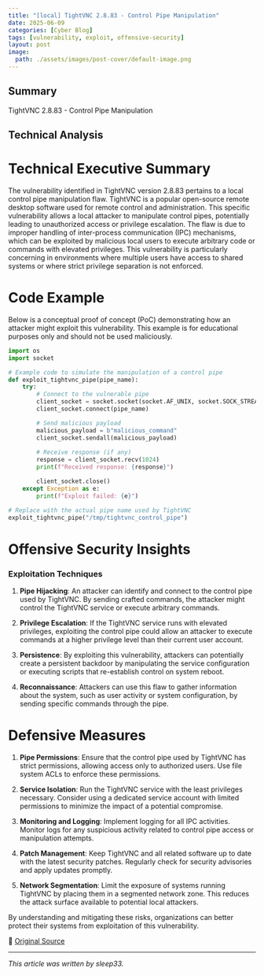```yaml
---
title: "[local] TightVNC 2.8.83 - Control Pipe Manipulation"
date: 2025-06-09
categories: [Cyber Blog]
tags: [vulnerability, exploit, offensive-security]
layout: post
image:
  path: ./assets/images/post-cover/default-image.png
---
```


## Summary

TightVNC 2.8.83 - Control Pipe Manipulation

## Technical Analysis

# Technical Executive Summary

The vulnerability identified in TightVNC version 2.8.83 pertains to a local control pipe manipulation flaw. TightVNC is a popular open-source remote desktop software used for remote control and administration. This specific vulnerability allows a local attacker to manipulate control pipes, potentially leading to unauthorized access or privilege escalation. The flaw is due to improper handling of inter-process communication (IPC) mechanisms, which can be exploited by malicious local users to execute arbitrary code or commands with elevated privileges. This vulnerability is particularly concerning in environments where multiple users have access to shared systems or where strict privilege separation is not enforced.

# Code Example

Below is a conceptual proof of concept (PoC) demonstrating how an attacker might exploit this vulnerability. This example is for educational purposes only and should not be used maliciously.

```python
import os
import socket

# Example code to simulate the manipulation of a control pipe
def exploit_tightvnc_pipe(pipe_name):
    try:
        # Connect to the vulnerable pipe
        client_socket = socket.socket(socket.AF_UNIX, socket.SOCK_STREAM)
        client_socket.connect(pipe_name)

        # Send malicious payload
        malicious_payload = b"malicious_command"
        client_socket.sendall(malicious_payload)
        
        # Receive response (if any)
        response = client_socket.recv(1024)
        print(f"Received response: {response}")

        client_socket.close()
    except Exception as e:
        print(f"Exploit failed: {e}")

# Replace with the actual pipe name used by TightVNC
exploit_tightvnc_pipe("/tmp/tightvnc_control_pipe")
```

# Offensive Security Insights

### Exploitation Techniques

1. **Pipe Hijacking**: An attacker can identify and connect to the control pipe used by TightVNC. By sending crafted commands, the attacker might control the TightVNC service or execute arbitrary commands.

2. **Privilege Escalation**: If the TightVNC service runs with elevated privileges, exploiting the control pipe could allow an attacker to execute commands at a higher privilege level than their current user account.

3. **Persistence**: By exploiting this vulnerability, attackers can potentially create a persistent backdoor by manipulating the service configuration or executing scripts that re-establish control on system reboot.

4. **Reconnaissance**: Attackers can use this flaw to gather information about the system, such as user activity or system configuration, by sending specific commands through the pipe.

# Defensive Measures

1. **Pipe Permissions**: Ensure that the control pipe used by TightVNC has strict permissions, allowing access only to authorized users. Use file system ACLs to enforce these permissions.

2. **Service Isolation**: Run the TightVNC service with the least privileges necessary. Consider using a dedicated service account with limited permissions to minimize the impact of a potential compromise.

3. **Monitoring and Logging**: Implement logging for all IPC activities. Monitor logs for any suspicious activity related to control pipe access or manipulation attempts.

4. **Patch Management**: Keep TightVNC and all related software up to date with the latest security patches. Regularly check for security advisories and apply updates promptly.

5. **Network Segmentation**: Limit the exposure of systems running TightVNC by placing them in a segmented network zone. This reduces the attack surface available to potential local attackers.

By understanding and mitigating these risks, organizations can better protect their systems from exploitation of this vulnerability.

📎 [Original Source](https://www.exploit-db.com/exploits/52322)

---

_This article was written by sleep33._
